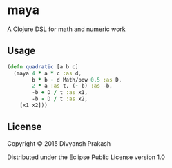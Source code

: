 # maya

A Clojure DSL for math and numeric work

## Usage

```clojure
(defn quadratic [a b c]
  (maya 4 * a * c :as d,
        b * b - d Math/pow 0.5 :as D,
        2 * a :as t, (- b) :as -b,
        -b + D / t :as x1,
        -b - D / t :as x2,
    [x1 x2]))
```

## License

Copyright © 2015 Divyansh Prakash

Distributed under the Eclipse Public License version 1.0
